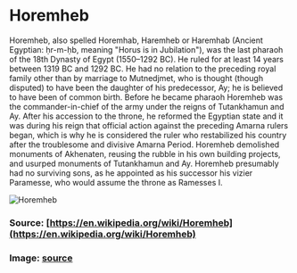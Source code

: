 # Horemheb

Horemheb, also spelled Horemhab, Haremheb or Haremhab (Ancient Egyptian: ḥr-m-ḥb, meaning "Horus is in Jubilation"), was the last pharaoh of the 18th Dynasty of Egypt (1550–1292 BC). He ruled for at least 14 years between 1319 BC and 1292 BC. He had no relation to the preceding royal family other than by marriage to Mutnedjmet, who is thought (though disputed) to have been the daughter of his predecessor, Ay; he is believed to have been of common birth.
Before he became pharaoh Horemheb was the commander-in-chief of the army under the reigns of Tutankhamun and Ay. After his accession to the throne, he reformed the Egyptian state and it was during his reign that official action against the preceding Amarna rulers began, which is why he is considered the ruler who restabilized his country after the troublesome and divisive Amarna Period.
Horemheb demolished monuments of Akhenaten, reusing the rubble in his own building projects, and usurped monuments of Tutankhamun and Ay. Horemheb presumably had no surviving sons, as he appointed as his successor his vizier Paramesse, who would assume the throne as Ramesses I.

![Horemheb](https://upload.wikimedia.org/wikipedia/commons/thumb/d/dd/StatueOfHoremhebAndTheGodHorus-DetailOfHoremheb01_KunsthistorischesMuseum_Nov13-10.jpg/400px-StatueOfHoremhebAndTheGodHorus-DetailOfHoremheb01_KunsthistorischesMuseum_Nov13-10.jpg)

### Source: [https://en.wikipedia.org/wiki/Horemheb](https://en.wikipedia.org/wiki/Horemheb)

### Image: [source](https://upload.wikimedia.org/wikipedia/commons/thumb/d/dd/StatueOfHoremhebAndTheGodHorus-DetailOfHoremheb01_KunsthistorischesMuseum_Nov13-10.jpg/400px-StatueOfHoremhebAndTheGodHorus-DetailOfHoremheb01_KunsthistorischesMuseum_Nov13-10.jpg)
